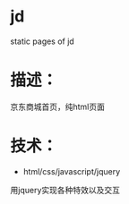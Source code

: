 # jd
static pages of jd

# 描述：
京东商城首页，纯html页面

# 技术：
- html/css/javascript/jquery

用jquery实现各种特效以及交互
